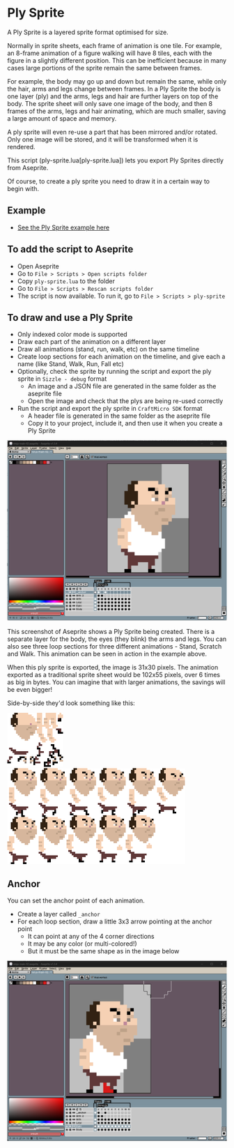 # Ply Sprite

A Ply Sprite is a layered sprite format optimised for size.

Normally in sprite sheets, each frame of animation is one tile. For example, an 8-frame animation of a figure walking will have 8 tiles, each with the figure in a slightly different position. This can be inefficient because in many cases large portions of the sprite remain the same between frames.

For example, the body may go up and down but remain the same, while only the hair, arms and legs change between frames. In a Ply Sprite the body is one layer (ply) and the arms, legs and hair are further layers on top of the body. The sprite sheet will only save one image of the body, and then 8 frames of the arms, legs and hair animating, which are much smaller, saving a large amount of space and memory.

A ply sprite will even re-use a part that has been mirrored and/or rotated. Only one image will be stored, and it will be transformed when it is rendered.

This script (ply-sprite.lua[ply-sprite.lua]) lets you export Ply Sprites directly from Aseprite.

Of course, to create a ply sprite you need to draw it in a certain way to begin with.

## Example

- [See the Ply Sprite example here](/examples/011-ply-sprite/main.cpp)

## To add the script to Aseprite

- Open Aseprite
- Go to `File > Scripts > Open scripts folder`
- Copy `ply-sprite.lua` to the folder
- Go to `File > Scripts > Rescan scripts folder`
- The script is now available. To run it, go to `File > Scripts > ply-sprite`

## To draw and use a Ply Sprite

- Only indexed color mode is supported
- Draw each part of the animation on a different layer
- Draw all animations (stand, run, walk, etc) on the same timeline
- Create loop sections for each animation on the timeline, and give each a name (like Stand, Walk, Run, Fall etc)
- Optionally, check the sprite by running the script and export the ply sprite in `Sizzle - debug` format
    - An image and a JSON file are generated in the same folder as the aseprite file
    - Open the image and check that the plys are being re-used correctly
- Run the script and export the ply sprite in `CraftMicro SDK` format
    - A header file is generated in the same folder as the aseprite file
    - Copy it to your project, include it, and then use it when you create a Ply Sprite

![Aseprite screenshot](img/aseprite-screenshot-1.png?raw=true "Aseprite screenshot")

This screenshot of Aseprite shows a Ply Sprite being created. There is a separate layer for the body, the eyes (they blink) the arms and legs. You can also see three loop sections for three different animations - Stand, Scratch and Walk. This animation can be seen in action in the example above.

When this ply sprite is exported, the image is 31x30 pixels. The animation exported as a traditional sprite sheet would be 102x55 pixels, over 6 times as big in bytes. You can imagine that with larger animations, the savings will be even bigger!

Side-by-side they'd look something like this:

![Ninja as a Ply Sprite](img/ninja-plysprite.png?raw=true "Ninja as a Ply Sprite") ![Ninja as a Sprite Sheet](img/ninja-spritesheet.png?raw=true "Ninja as a Sprite Sheet")

## Anchor

You can set the anchor point of each animation.

- Create a layer called `_anchor`
- For each loop section, draw a little 3x3 arrow pointing at the anchor point
    - It can point at any of the 4 corner directions
    - It may be any color (or multi-colored!)
    - But it must be the same shape as in the image below

![Aseprite anchor screenshot](img/aseprite-screenshot-2.png?raw=true "Aseprite anchor screenshot")
